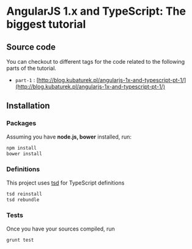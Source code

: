 # AngularJS 1.x and TypeScript: The biggest tutorial
## Source code

You can checkout to different tags for the code related to the following parts of the tutorial.

 * `part-1` : [http://blog.kubaturek.pl/angularjs-1x-and-typescript-pt-1/](http://blog.kubaturek.pl/angularjs-1x-and-typescript-pt-1/)

## Installation

### Packages

Assuming you have **node.js, bower** installed, run:
```sh
npm install
bower install
```

### Definitions

This project uses [tsd](http://definitelytyped.org/tsd/) for TypeScript definitions

```sh
tsd reinstall
tsd rebundle
```

### Tests

Once you have your sources compiled, run

```sh
grunt test
```
